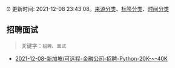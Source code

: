 :alarm_clock: 更新时间: 2021-12-08 23:43:08。[来源分类](../README.md)、[标签分类](../TAGS.md)、[时间分类](../TIMELINE.md)

## 招聘面试


> 关键字：`招聘`、`面试`



- [2021-12-08-新加坡/可远程-金融公司-招聘-Python-20K-~-40K](https://www.v2ex.com/t/820977) 